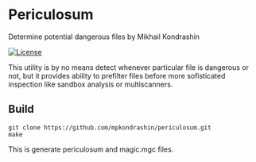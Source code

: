 # Periculosum
Determine potential dangerous files
by Mikhail Kondrashin

[![License](https://img.shields.io/badge/License-Apache%202-blue.svg)](https://opensource.org/licenses/Apache-2.0)

This utility is by no means detect whenever particular file is dangerous or not, but it provides ability to prefilter files before more sofisticated inspection like sandbox analysis or multiscanners.

## Build

```code
git clone https://github.com/mpkondrashin/periculosum.git
make
```

This is generate periculosum and magic.mgc files.

